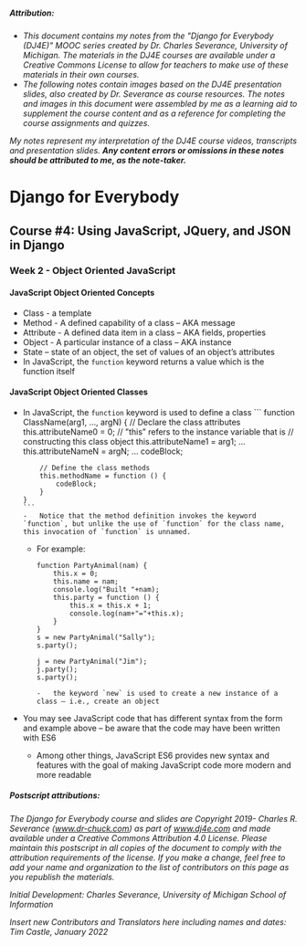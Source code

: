 ##### **Attribution:**  
- *This document contains my notes from the "Django for Everybody (DJ4E)" MOOC series created by Dr. Charles Severance, University of Michigan. The materials in the DJ4E courses are available under a Creative Commons License to allow for teachers to make use of these materials in their own courses.*  
- *The following notes contain images based on the DJ4E presentation slides, also created by Dr. Severance as course resources. The notes and images in this document were assembled by me as a learning aid to supplement the course content and as a reference for completing the course assignments and quizzes.*

*My notes represent my interpretation of the DJ4E course videos, transcripts and presentation slides.* ***Any content errors or omissions in these notes should be attributed to me, as the note-taker.***



# Django for Everybody

## Course #4: Using JavaScript, JQuery, and JSON in Django

### Week 2 - Object Oriented JavaScript

#### JavaScript Object Oriented Concepts

-	Class - a template
-	Method - A defined capability of a class – AKA message
-	Attribute - A defined data item in a class – AKA fields, properties
-	Object - A particular instance of a class – AKA instance
-	State – state of an object, the set of values of an object’s attributes
-	In JavaScript, the `function` keyword returns a value which is the function itself


#### JavaScript Object Oriented Classes

-	In JavaScript, the `function` keyword is used to define a class
        ```
        function ClassName(arg1, …, argN) {
            // Declare the class attributes
            this.attributeName0 = 0;
            // ”this” refers to the instance variable that is
            // constructing this class object
            this.attributeName1 = arg1;
            …
            this.attributeNameN = argN;
            …
            codeBlock;

            // Define the class methods
            this.methodName = function () {
                codeBlock;
            }
        }
        ```
        -	Notice that the method definition invokes the keyword `function`, but unlike the use of `function` for the class name, this invocation of `function` is unnamed.

    -	For example:
        ```
        function PartyAnimal(nam) {
            this.x = 0;
            this.name = nam;
            console.log("Built "+nam);
            this.party = function () {
                this.x = this.x + 1;
                console.log(nam+"="+this.x);
            }
        }
        s = new PartyAnimal("Sally");
        s.party();

        j = new PartyAnimal("Jim");
        j.party();
        s.party();
        ```
            -	the keyword `new` is used to create a new instance of a class – i.e., create an object


-	You may see JavaScript  code that has different syntax from the form and example above – be aware that the code may have been written with ES6
    -	Among other things, JavaScript ES6 provides new syntax and features with the goal of making JavaScript code more modern and more readable





##### Postscript attributions:

*The Django for Everybody course and slides are Copyright 2019-  Charles R. Severance (www.dr-chuck.com) as part of www.dj4e.com and made available under a Creative Commons Attribution 4.0 License.  Please maintain this postscript in all copies of the document to comply with the attribution requirements of the license.  If you make a change, feel free to add your name and organization to the list of contributors on this page as you republish the materials.*

*Initial Development: Charles Severance, University of Michigan School of Information*

*Insert new Contributors and Translators here including names and dates:*  
*Tim Castle, January 2022*
